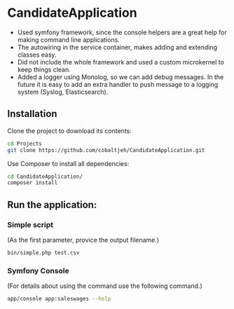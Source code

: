 # CandidateApplication

- Used symfony framework, since the console helpers are a great help for making command line applications.
- The autowiring in the service container, makes adding and extending classes easy.
- Did not include the whole framework and used a custom microkernel to keep things clean.
- Added a logger using Monolog, so we can add debug messages. 
In the future it is easy to add an extra handler to push message to a logging system (Syslog, Elasticsearch).


## Installation

Clone the project to download its contents:

```bash
cd Projects
git clone https://github.com/cobaltjeh/CandidateApplication.git
```

Use Composer to install all dependencies:

```bash
cd CandidateApplication/
composer install
```

## Run the application:

### Simple script

(As the first parameter, provice the output filename.)

```bash
bin/simple.php test.csv
```

### Symfony Console

(For details about using the command use the following command.)

```bash
app/console app:saleswages --help
```
